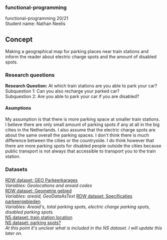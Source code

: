 ### functional-programming
functional-programming 20/21  
Student name: Nathan Neelis  

## Concept
Making a geographical map for parking places near train stations and inform the reader about electric charge spots and the amount of disabled spots.

### Research questions
**Research Question:** At which train stations are you able to park your car?  
Subquestion 1: Can you also recharge your parked car?  
Subquestion 2: Are you able to park your car if you are disabled?  

#### Asumptions
My assumption is that there is more parking space at smaller train stations.  
I believe there are only small amount of parking spots if any at all in the big cities in the Netherlands.
I also assume that the electric charge spots are about the same overall the parking spaces. I don't think there is much difference between the cities or the countryside. I do think however that there are more parking spots for disabled people outside the cities because public transport is not always that accessible to transport you to the train station.

### Datasets
[RDW dataset: GEO Parkeerkarages](https://opendata.rdw.nl/Parkeren/GEO-Parkeer-Garages/t5pc-eb34)  
_Variables: Geolocations and areaid codes_  
[RDW dataset: Geometrie gebied](https://opendata.rdw.nl/Parkeren/Open-Data-Parkeren-GEOMETRIE-GEBIED/nsk3-v9n7)  
_Variables: areaid, GeoDataAsText_
[RDW dataset: Specificaties parkeergebieden](https://opendata.rdw.nl/Parkeren/Open-Data-Parkeren-SPECIFICATIES-PARKEERGEBIED/b3us-f26s)  
_Variables:  Areaid's, total parking spots, electric charge parking spots, disabled parking spots._  
[NS dataset: train station location](https://apiportal.ns.nl/)  
[NS dataset: parking spots?](https://apiportal.ns.nl/)  
_At this point it's unclear what is included in the NS dataset. I will update this later on._  

